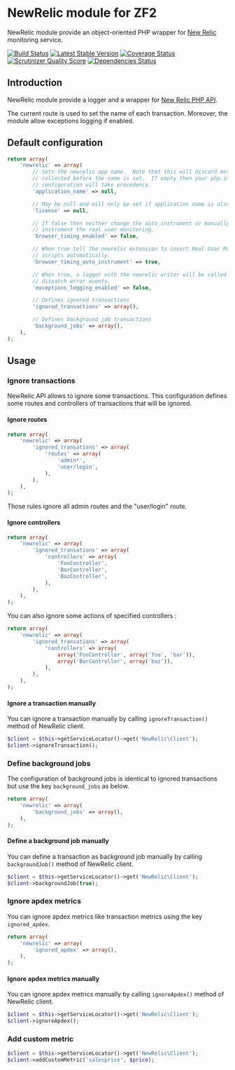 NewRelic module for ZF2
=======================

NewRelic module provide an object-oriented PHP wrapper for [New Relic](http://newrelic.com/) monitoring service.

[![Build Status](https://secure.travis-ci.org/neeckeloo/NewRelic.png?branch=master)](http://travis-ci.org/neeckeloo/NewRelic)
[![Latest Stable Version](https://poser.pugx.org/neeckeloo/NewRelic/v/stable.png)](https://packagist.org/packages/neeckeloo/NewRelic)
[![Coverage Status](https://coveralls.io/repos/neeckeloo/NewRelic/badge.png)](https://coveralls.io/r/neeckeloo/NewRelic)
[![Scrutinizer Quality Score](https://scrutinizer-ci.com/g/neeckeloo/NewRelic/badges/quality-score.png?s=d8f10c2b5c49a2cebe53b533b7a281368b8ddb07)](https://scrutinizer-ci.com/g/neeckeloo/NewRelic/)
[![Dependencies Status](https://d2xishtp1ojlk0.cloudfront.net/d/6979063)](http://depending.in/neeckeloo/NewRelic)

Introduction
------------

NewRelic module provide a logger and a wrapper for [New Relic PHP API](https://newrelic.com/docs/php/the-php-api).

The current route is used to set the name of each transaction. Moreover, the module allow exceptions logging if enabled.

Default configuration
---------------------

```php
return array(
    'newrelic' => array(
        // Sets the newrelic app name.  Note that this will discard metrics
        // collected before the name is set.  If empty then your php.ini
        // configuration will take precedence.
        'application_name' => null,

        // May be null and will only be set if application name is also given.
        'license' => null,

        // If false then neither change the auto_instrument or manually
        // instrument the real user monitoring.
        'browser_timing_enabled' => false,

        // When true tell the newrelic extension to insert Real User Monitoring
        // scripts automatically.
        'browser_timing_auto_instrument' => true,

        // When true, a logger with the newrelic writer will be called for
        // dispatch error events.
        'exceptions_logging_enabled' => false,

        // Defines ignored transactions
        'ignored_transactions' => array(),

        // Defines background job transactions
        'background_jobs' => array(),
    ),
);
```

Usage
-----

### Ignore transactions

NewRelic API allows to ignore some transactions. This configuration defines some routes and controllers of transactions that will be ignored.

#### Ignore routes

```php
return array(
    'newrelic' => array(
        'ignored_transations' => array(
            'routes' => array(
                'admin*',
                'user/login',
            ),
        ),
    ),
);
```

Those rules ignore all admin routes and the "user/login" route.

#### Ignore controllers

```php
return array(
    'newrelic' => array(
        'ignored_transations' => array(
            'controllers' => array(
                'FooController',
                'BarController',
                'BazController',
            ),
        ),
    ),
);
```

You can also ignore some actions of specified controllers :

```php
return array(
    'newrelic' => array(
        'ignored_transations' => array(
            'controllers' => array(
                array('FooController', array('foo', 'bar')),
                array('BarController', array('baz')),
            ),
        ),
    ),
);
```

#### Ignore a transaction manually

You can ignore a transaction manually by calling ```ignoreTransaction()``` method of NewRelic client.

```php
$client = $this->getServiceLocator()->get('NewRelic\Client');
$client->ignoreTransaction();
```

### Define background jobs

The configuration of background jobs is identical to ignored transactions but use the key ```background_jobs``` as below.

```php
return array(
    'newrelic' => array(
        'background_jobs' => array(),
    ),
);
```

#### Define a background job manually

You can define a transaction as background job manually by calling ```backgroundJob()``` method of NewRelic client.

```php
$client = $this->getServiceLocator()->get('NewRelic\Client');
$client->backgroundJob(true);
```

### Ignore apdex metrics

You can ignore apdex metrics like transaction metrics using the key ```ignored_apdex```.

```php
return array(
    'newrelic' => array(
        'ignored_apdex' => array(),
    ),
);
```

#### Ignore apdex metrics manually

You can ignore apdex metrics manually by calling ```ignoreApdex()``` method of NewRelic client.

```php
$client = $this->getServiceLocator()->get('NewRelic\Client');
$client->ignoreApdex();
```

### Add custom metric

```php
$client = $this->getServiceLocator()->get('NewRelic\Client');
$client->addCustomMetric('salesprice', $price);
```
